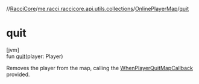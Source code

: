 //[RacciCore](../../../index.md)/[me.racci.raccicore.api.utils.collections](../index.md)/[OnlinePlayerMap](index.md)/[quit](quit.md)

# quit

[jvm]\
fun [quit](quit.md)(player: Player)

Removes the player from the map, calling the [WhenPlayerQuitMapCallback](../index.md#1280050212%2FClasslikes%2F-1216412040) provided.
